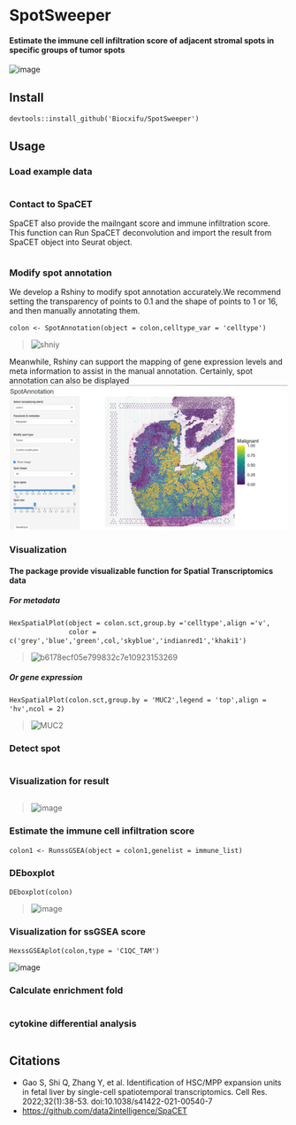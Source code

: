 # SpotSweeper
#### Estimate the immune cell infiltration score of adjacent stromal spots in specific groups of tumor spots
![image](https://user-images.githubusercontent.com/122006615/233296103-12f4cde2-51f3-4b52-9826-357f8d6bd913.png)



## Install
```
devtools::install_github('Biocxifu/SpotSweeper')
```  
## Usage

### Load example data
```

```
### Contact to SpaCET
SpaCET also provide the mailngant score and immune infiltration score.
This function can Run SpaCET deconvolution and import the result from SpaCET object into Seurat object.
```

```
### Modify spot annotation
We develop a Rshiny to modify spot annotation accurately.We recommend setting the transparency of points to 0.1 and the shape of points to 1 or 16, and then manually annotating them.
```
colon <- SpotAnnotation(object = colon,celltype_var = 'celltype')
```
><img width="895" alt="shniy" src="https://user-images.githubusercontent.com/122006615/236489772-de2981d0-f5a6-44bc-83af-76fa97edfe0f.png">


Meanwhile, Rshiny can support the mapping of gene expression levels and meta information to assist in the manual annotation. Certainly, spot annotation can also be displayed
![image](https://github.com/Biocxifu/SpotSweeper/blob/main/shiny_example.gif)


### Visualization
#### The package provide visualizable function for Spatial Transcriptomics data
##### *For metadata*
```
HexSpatialPlot(object = colon.sct,group.by ='celltype',align ='v',
               color = c('grey','blue','green',col,'skyblue','indianred1','khaki1')
```
><img width="852" alt="b6178ecf05e799832c7e10923153269" src="https://user-images.githubusercontent.com/122006615/233295037-a748a6d2-826c-4bf2-8a45-c2040a9783ac.png">

##### *Or gene expression*

```
HexSpatialPlot(colon.sct,group.by = 'MUC2',legend = 'top',align = 'hv',ncol = 2)
```
>![MUC2](https://user-images.githubusercontent.com/122006615/233325374-3d4ae00c-d3ac-4cdc-97f1-1f312dd5cf81.png)
### Detect spot
```

```
### Visualization for result
```

```
>![image](https://user-images.githubusercontent.com/122006615/235993210-3a841544-c772-4191-b2b1-55e456680756.png)


### Estimate the immune cell infiltration score
```
colon1 <- RunssGSEA(object = colon1,genelist = immune_list)

```

### DEboxplot
```
DEboxplot(colon)

```
>![image](https://user-images.githubusercontent.com/122006615/233399369-7799a532-706a-4568-8cd6-ad1148519c84.png)

### Visualization for ssGSEA score
```
HexssGSEAplot(colon,type = 'C1QC_TAM')

```
![image](https://user-images.githubusercontent.com/122006615/233401762-76ee47aa-95de-4b4f-babf-c0da475f9752.png)


### Calculate enrichment fold
```
```
### cytokine differential analysis

```

```



## Citations
- Gao S, Shi Q, Zhang Y, et al. Identification of HSC/MPP expansion units in fetal liver by single-cell spatiotemporal transcriptomics. Cell Res. 2022;32(1):38-53. doi:10.1038/s41422-021-00540-7
- https://github.com/data2intelligence/SpaCET
